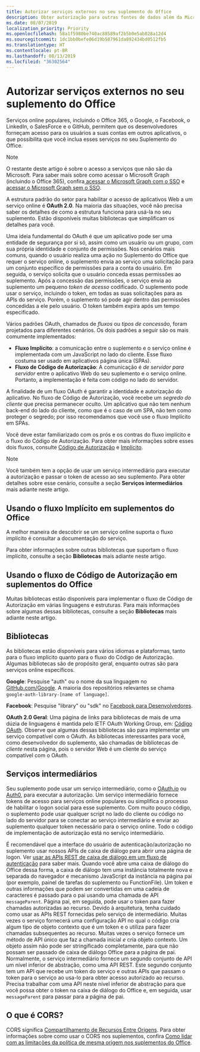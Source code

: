 ```yaml
---
title: Autorizar serviços externos no seu suplemento do Office
description: Obter autorização para outras fontes de dados além da Microsoft como Google, Facebook, LinkedIn, SalesForce e GitHub, usando o OAuth 2.0, o código de autorização e os fluxos implícitos.
ms.date: 08/07/2019
localization_priority: Priority
ms.openlocfilehash: 58a1f5980be740ac88589af2b5b0e5ab028a12d4
ms.sourcegitcommit: 1dc1bb0befe06d19b587961da892434bd0512fb5
ms.translationtype: HT
ms.contentlocale: pt-BR
ms.lasthandoff: 08/13/2019
ms.locfileid: "36302564"
---
```

# <a name="authorize-external-services-in-your-office-add-in"></a>Autorizar serviços externos no seu suplemento do Office

Serviços online populares, incluindo o Office 365, o Google, o Facebook, o LinkedIn, o SalesForce e o GitHub, permitem que os desenvolvedores forneçam acesso para os usuários a suas contas em outros aplicativos, o que possibilita que você inclua esses serviços no seu Suplemento do Office.

> [!NOTE]
> O restante deste artigo é sobre o acesso a serviços que não são da Microsoft. Para saber mais sobre como acessar o Microsoft Graph (incluindo o Office 365), confira[ acessar o Microsoft Graph com o SSO](overview-authn-authz.md#access-to-microsoft-graph-with-sso) e [acessar o Microsoft Graph sem o SSO](overview-authn-authz.md#access-to-microsoft-graph-without-sso).

A estrutura padrão do setor para habilitar o acesso de aplicativos Web a um serviço online é **OAuth 2.0**. Na maioria das situações, você não precisa saber os detalhes de como a estrutura funciona para usá-la no seu suplemento. Estão disponíveis muitas bibliotecas que simplificam os detalhes para você.

Uma ideia fundamental do OAuth é que um aplicativo pode ser uma entidade de segurança por si só, assim como um usuário ou um grupo, com sua própria identidade e conjunto de permissões. Nos cenários mais comuns, quando o usuário realiza uma ação no Suplemento do Office que requer o serviço online, o suplemento envia ao serviço uma solicitação para um conjunto específico de permissões para a conta do usuário. Em seguida, o serviço solicita que o usuário conceda essas permissões ao suplemento. Após a concessão das permissões, o serviço envia ao suplemento um pequeno *token de acesso* codificado. O suplemento pode usar o serviço, incluindo o token, em todas as suas solicitações para as APIs do serviço. Porém, o suplemento só pode agir dentro das permissões concedidas a ele pelo usuário. O token também expira após um tempo especificado.

Vários padrões OAuth, chamados de *fluxos* ou *tipos de concessão*, foram projetados para diferentes cenários. Os dois padrões a seguir são os mais comumente implementados:

- **Fluxo Implícito**: a comunicação entre o suplemento e o serviço online é implementada com um JavaScript no lado do cliente. Esse fluxo costuma ser usado em aplicativos página única (SPAs).
- **Fluxo de Código de Autorização**: A comunicação é *de servidor para servidor* entre o aplicativo Web do seu suplemento e o serviço online. Portanto, a implementação é feita com código no lado do servidor.

A finalidade de um fluxo OAuth é garantir a identidade e autorização do aplicativo. No fluxo de Código de Autorização, você recebe um *segredo do cliente* que precisa permanecer oculto. Um aplicativo que não tem nenhum back-end do lado do cliente, como que é o caso de um SPA, não tem como proteger o segredo; por isso recomendamos que você use o fluxo Implícito em SPAs.

Você deve estar familiarizado com os prós e os contras do fluxo implícito e o fluxo do Código de Autorização. Para obter mais informações sobre esses dois fluxos, consulte [Código de Autorização](https://tools.ietf.org/html/rfc6749#section-1.3.1) e [Implícito](https://tools.ietf.org/html/rfc6749#section-1.3.2).

> [!NOTE]
> Você também tem a opção de usar um serviço intermediário para executar a autorização e passar o token de acesso ao seu suplemento. Para obter detalhes sobre esse cenário, consulte a seção **Serviços intermediários** mais adiante neste artigo.

## <a name="using-the-implicit-flow-in-office-add-ins"></a>Usando o fluxo Implícito em suplementos do Office

A melhor maneira de descobrir se um serviço online suporta o fluxo implícito é consultar a documentação do serviço.

Para obter informações sobre outras bibliotecas que suportam o fluxo implícito, consulte a seção **Bibliotecas** mais adiante neste artigo.

## <a name="using-the-authorization-code-flow-in-office-add-ins"></a>Usando o fluxo de Código de Autorização em suplementos do Office

Muitas bibliotecas estão disponíveis para implementar o fluxo de Código de Autorização em várias linguagens e estruturas. Para mais informações sobre algumas dessas bibliotecas, consulte a seção **Bibliotecas** mais adiante neste artigo.

## <a name="libraries"></a>Bibliotecas

As bibliotecas estão disponíveis para vários idiomas e plataformas, tanto para o fluxo implícito quanto para o fluxo do Código de Autorização. Algumas bibliotecas são de propósito geral, enquanto outras são para serviços online específicos.

**Google**: Pesquise "auth" ou o nome da sua linguagem no [GitHub.com/Google](https://github.com/google). A maioria dos repositórios relevantes se chama `google-auth-library-[name of language]`.

**Facebook**: Pesquise "library" ou "sdk" no [Facebook para Desenvolvedores](https://developers.facebook.com).

**OAuth 2.0 Geral**: Uma página de links para bibliotecas de mais de uma dúzia de linguagens é mantida pelo IETF OAuth Working Group, em: [Código OAuth](https://oauth.net/code/). Observe que algumas dessas bibliotecas são para implementar um serviço compatível com o OAuth. As bibliotecas interessantes para você, como desenvolvedor do suplemento, são chamadas de bibliotecas de *cliente* nesta página, pois o servidor Web é um cliente do serviço compatível com o OAuth.

## <a name="middleman-services"></a>Serviços intermediários

Seu suplemento pode usar um serviço intermediário, como o [OAuth.io](https://oauth.io) ou [Auth0](https://auth0.com), para executar a autorização. Um serviço intermediário fornece tokens de acesso para serviços online populares ou simplifica o processo de habilitar o logon social para esse suplemento. Com muito pouco código, o suplemento pode usar qualquer script no lado do cliente ou código no lado do servidor para se conectar ao serviço intermediário e enviar ao suplemento qualquer token necessário para o serviço online. Todo o código de implementação de autorização está no serviço intermediário. 

É recomendável que a interface do usuário de autenticação/autorização no suplemento usar nossos APIs de caixa de diálogo para abrir uma página de logon. Ver [usar as APIs REST de caixa de diálogo em um fluxo de autenticação](dialog-api-in-office-add-ins.md#use-the-dialog-apis-in-an-authentication-flow) para saber mais. Quando você abre uma caixa de diálogo do Office dessa forma, a caixa de diálogo tem uma instância totalmente nova e separada do navegador e mecanismo JavaScript da instância na página pai (por exemplo, painel de tarefas do suplemento ou FunctionFile). Um token e outras informações que podem ser convertidas em uma cadeia de caracteres é passado para o pai usando uma chamada de API `messageParent`. Página pai, em seguida, pode usar o token para fazer chamadas autorizadas ao recurso. Devido à arquitetura, tenha cuidado como usar as APIs REST fornecidas pelo serviço de intermediário. Muitas vezes o serviço fornecerá uma configuração API no qual o código cria algum tipo de objeto contexto que é um token e o utiliza para fazer chamadas subsequentes ao recurso. Muitas vezes o serviço fornece um método de API único que faz a chamada inicial *e* cria objeto contexto. Um objeto assim não pode ser stringificado completamente, para que não possam ser passado de caixa de diálogo Office para a página de pai. Normalmente, o serviço intermediário fornece um segundo conjunto de API um nível inferior de abstração, como uma API REST. Este segundo conjunto tem um API que recebe um token do serviço e outras APIs que passam o token para o serviço ao usa-lo para obter acesso autorizado ao recurso. Precisa trabalhar com uma API neste nível inferior de abstração para que você possa obter o token na caixa de diálogo do Office e, em seguida, usar `messageParent` para passar para a página de pai. 

## <a name="what-is-cors"></a>O que é CORS?

CORS significa [Compartilhamento de Recursos Entre Origens](https://developer.mozilla.org/docs/Web/HTTP/Access_control_CORS). Para obter informações sobre como usar o CORS nos suplementos, confira [Como lidar com as limitações da política de mesma origem nos suplementos do Office](addressing-same-origin-policy-limitations.md).
